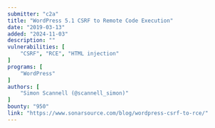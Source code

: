 ```yaml
---
submitter: "c2a"
title: "WordPress 5.1 CSRF to Remote Code Execution"
date: "2019-03-13"
added: "2024-11-03"
description: ""
vulnerabilities: [
    "CSRF", "RCE", "HTML injection"
]
programs: [
    "WordPress"
]
authors: [
    "Simon Scannell (@scannell_simon)"
]
bounty: "950"
link: "https://www.sonarsource.com/blog/wordpress-csrf-to-rce/"
---
```




